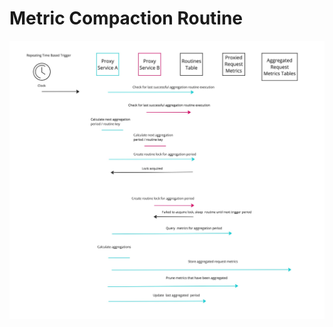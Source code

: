 # Metric Compaction Routine

![Metric Compaction Routine Conceptual Overview](./images/metric_compaction_routine_conceptual.jpg)
